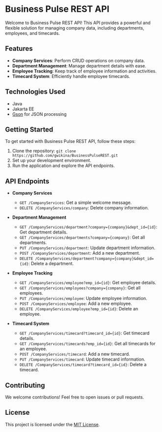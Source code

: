 # Business Pulse REST API

Welcome to Business Pulse REST API! This API provides a powerful and flexible solution for managing company data, including departments, employees, and timecards.

## Features

- **Company Services**: Perform CRUD operations on company data.
- **Department Management**: Manage department details with ease.
- **Employee Tracking**: Keep track of employee information and activities.
- **Timecard System**: Efficiently handle employee timecards.

## Technologies Used

- Java
- Jakarta EE
- [Gson](https://github.com/google/gson) for JSON processing

## Getting Started

To get started with Business Pulse REST API, follow these steps:

1. Clone the repository: `git clone https://github.com/gwikina/BusinessPulseREST.git`
2. Set up your development environment.
3. Run the application and explore the API endpoints.

## API Endpoints

- **Company Services**
  - `GET /CompanyServices`: Get a simple welcome message.
  - `DELETE /CompanyServices/company`: Delete company information.

- **Department Management**
  - `GET /CompanyServices/department?company={company}&dept_id={id}`: Get department details.
  - `GET /CompanyServices/departments?company={company}`: Get all departments.
  - `PUT /CompanyServices/department`: Update department information.
  - `POST /CompanyServices/department`: Add a new department.
  - `DELETE /CompanyServices/department?company={company}&dept_id={id}`: Delete a department.

- **Employee Tracking**
  - `GET /CompanyServices/employee?emp_id={id}`: Get employee details.
  - `GET /CompanyServices/employees?company={company}`: Get all employees.
  - `PUT /CompanyServices/employee`: Update employee information.
  - `POST /CompanyServices/employee`: Add a new employee.
  - `DELETE /CompanyServices/employee?emp_id={id}`: Delete an employee.

- **Timecard System**
  - `GET /CompanyServices/timecard?timecard_id={id}`: Get timecard details.
  - `GET /CompanyServices/timecards?emp_id={id}`: Get all timecards for an employee.
  - `POST /CompanyServices/timecard`: Add a new timecard.
  - `PUT /CompanyServices/timecard`: Update timecard information.
  - `DELETE /CompanyServices/timecard?timecard_id={id}`: Delete a timecard.

## Contributing

We welcome contributions! Feel free to open issues or pull requests.

## License

This project is licensed under the [MIT License](LICENSE).
